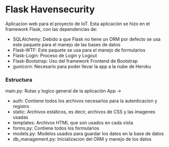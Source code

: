 # Flask Havensecurity
Aplicacion web para el proyecto de IoT. Esta aplicación se hizo en el framework Flask, con las dependencias de:
- SQLAlchemy: Debido a que Flask no tiene un ORM por defecto se usa este paquete para el manejo de las bases de datos
- Flask-WTF: Este paquete se usa para el manejo de formularios 
- Flask-Login: Proceso de Login y Logout
- Flask-Bootstrap: Uso del framework Frontend de Bootstrap
- gunicorn: Necesario para poder llevar la app a la nube de Heroku
### Estructura
main.py: Rutas y logico general de la aplicación 
App ->
  - auth: Contiene todos los archivos necesarios para la autenticacion y registro
  - static: Archivos estáticos, es decir, archivos de CSS y las imagenes usadas
  - templates: Archivos HTML que son usados en cada vista
  - forms.py: Contiene todos los formularios
  - models.py: Modelos usados para guardar los datos en la base de datos
  - db_management.py: Inicializacion del ORM y manejo de los datos
